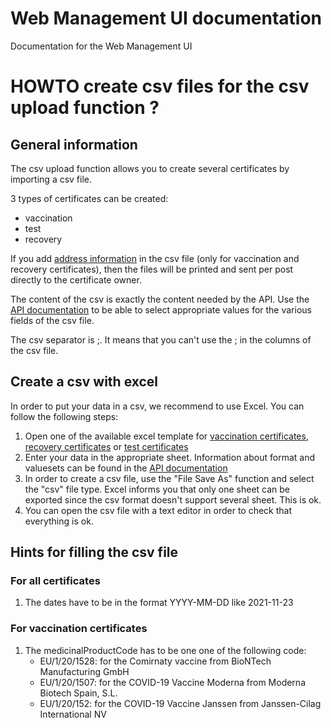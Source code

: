 # Web Management UI documentation

Documentation for the Web Management UI

# HOWTO create csv files for the csv upload function ?

## General information

The csv upload function allows you to create several certificates by importing a csv file. 

3 types of certificates can be created:
- vaccination
- test
- recovery

If you add [address information](https://github.com/admin-ch/CovidCertificate-Apidoc#address-data) in the csv file (only for vaccination and recovery certificates), then the files will be printed and sent per post directly to the certificate owner. 

The content of the csv is exactly the content needed by the API. Use the [API documentation](https://github.com/admin-ch/CovidCertificate-Apidoc#request---certificate-data) to be able to select appropriate values for the various fields of the csv file.

The csv separator is ;. It means that you can't use the ; in the columns of the csv file.

## Create a csv with excel

In order to put your data in a csv, we recommend to use Excel. You can follow the following steps:

1. Open one of the available excel template for [vaccination certificates](https://github.com/admin-ch/CovidCertificate-UIdoc/blob/main/template_vaccination.xlsx), [recovery certificates](https://github.com/admin-ch/CovidCertificate-UIdoc/blob/main/template_recovery.xlsx) or [test certificates](https://github.com/admin-ch/CovidCertificate-UIdoc/blob/main/template_test.xlsx)
2. Enter your data in the appropriate sheet. Information about format and valuesets can be found in the [API documentation](https://github.com/admin-ch/CovidCertificate-Apidoc#request---certificate-data)
3. In order to create a csv file, use the "File Save As" function and select the "csv" file type. Excel informs you that only one sheet can be exported since the csv format doesn't support several sheet. This is ok.
4. You can open the csv file with a text editor in order to check that everything is ok.

## Hints for filling the csv file

### For all certificates

1. The dates have to be in the format YYYY-MM-DD like 2021-11-23

### For vaccination certificates

1. The medicinalProductCode has to be one one of the following code:
   - EU/1/20/1528: for the Comirnaty vaccine from BioNTech Manufacturing GmbH
   - EU/1/20/1507: for the COVID-19 Vaccine Moderna from Moderna Biotech Spain, S.L.
   - EU/1/20/152: for the COVID-19 Vaccine Janssen from Janssen-Cilag International NV
